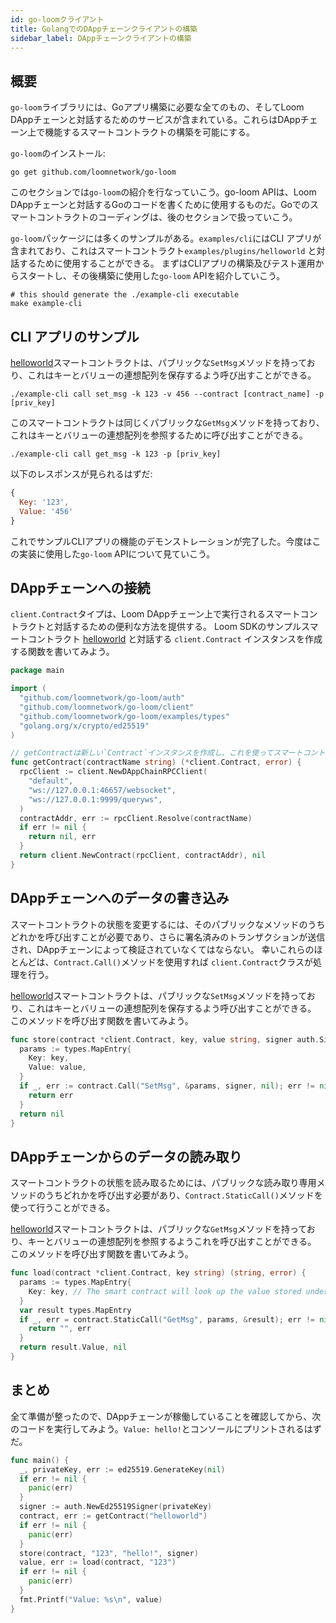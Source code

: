 ```yaml
---
id: go-loomクライアント
title: GolangでのDAppチェーンクライアントの構築
sidebar_label: DAppチェーンクライアントの構築
---
```

## 概要

`go-loom`ライブラリには、Goアプリ構築に必要な全てのもの、そしてLoom DAppチェーンと対話するためのサービスが含まれている。これらはDAppチェーン上で機能するスマートコントラクトの構築を可能にする。

`go-loom`のインストール:

```shell
go get github.com/loomnetwork/go-loom
```

このセクションでは`go-loom`の紹介を行なっていこう。go-loom APIは、Loom DAppチェーンと対話するGoのコードを書くために使用するものだ。Goでのスマートコントラクトのコーディングは、後のセクションで扱っていこう。

`go-loom`パッケージには多くのサンプルがある。`examples/cli`にはCLI アプリが含まれており、これはスマートコントラクト`examples/plugins/helloworld` と対話するために使用することができる。 まずはCLIアプリの構築及びテスト運用からスタートし、その後構築に使用した`go-loom` APIを紹介していこう。

```shell
# this should generate the ./example-cli executable
make example-cli
```

## CLI アプリのサンプル

[helloworld](https://github.com/loomnetwork/go-loom/blob/master/examples/plugins/helloworld/helloworld.go)スマートコントラクトは、パブリックな`SetMsg`メソッドを持っており、これはキーとバリューの連想配列を保存するよう呼び出すことができる。

```shell
./example-cli call set_msg -k 123 -v 456 --contract [contract_name] -p [priv_key]
```

このスマートコントラクトは同じくパブリックな`GetMsg`メソッドを持っており、これはキーとバリューの連想配列を参照するために呼び出すことができる。

```shell
./example-cli call get_msg -k 123 -p [priv_key]
```

以下のレスポンスが見られるはずだ:

```js
{
  Key: '123',
  Value: '456'
}
```

これでサンプルCLIアプリの機能のデモンストレーションが完了した。今度はこの実装に使用した`go-loom` APIについて見ていこう。

## DAppチェーンへの接続

`client.Contract`タイプは、Loom DAppチェーン上で実行されるスマートコントラクトと対話するための便利な方法を提供する。 Loom SDKのサンプルスマートコントラクト [helloworld](https://github.com/loomnetwork/go-loom/blob/master/examples/plugins/helloworld/helloworld.go) と対話する `client.Contract` インスタンスを作成する関数を書いてみよう。

```go
package main

import (
  "github.com/loomnetwork/go-loom/auth"
  "github.com/loomnetwork/go-loom/client"
  "github.com/loomnetwork/go-loom/examples/types"
  "golang.org/x/crypto/ed25519"
)

// getContractは新しい`Contract`インスタンスを作成し、これを使ってスマートコントラクトとの対話が行える。
func getContract(contractName string) (*client.Contract, error) {
  rpcClient := client.NewDAppChainRPCClient(
    "default",
    "ws://127.0.0.1:46657/websocket",
    "ws://127.0.0.1:9999/queryws",
  )
  contractAddr, err := rpcClient.Resolve(contractName)
  if err != nil {
    return nil, err
  }
  return client.NewContract(rpcClient, contractAddr), nil
}
```

## DAppチェーンへのデータの書き込み

スマートコントラクトの状態を変更するには、そのパブリックなメソッドのうちどれかを呼び出すことが必要であり、さらに署名済みのトランザクションが送信され、DAppチェーンによって検証されていなくてはならない。 幸いこれらのほとんどは、`Contract.Call()`メソッドを使用すれば `client.Contract`クラスが処理を行う。

[helloworld](https://github.com/loomnetwork/go-loom/blob/master/examples/plugins/helloworld/helloworld.go)スマートコントラクトは、パブリックな`SetMsg`メソッドを持っており、これはキーとバリューの連想配列を保存するよう呼び出すことができる。 このメソッドを呼び出す関数を書いてみよう。

```go
func store(contract *client.Contract, key, value string, signer auth.Signer) error {
  params := types.MapEntry{
    Key: key,
    Value: value,
  }
  if _, err := contract.Call("SetMsg", &params, signer, nil); err != nil {
    return err
  }
  return nil
}

```

## DAppチェーンからのデータの読み取り

スマートコントラクトの状態を読み取るためには、パブリックな読み取り専用メソッドのうちどれかを呼び出す必要があり、`Contract.StaticCall()`メソッドを使って行うことができる。

[helloworld](https://github.com/loomnetwork/go-loom/blob/master/examples/plugins/helloworld/helloworld.go)スマートコントラクトは、パブリックな`GetMsg`メソッドを持っており、キーとバリューの連想配列を参照するようこれを呼び出すことができる。 このメソッドを呼び出す関数を書いてみよう。

```go
func load(contract *client.Contract, key string) (string, error) {
  params := types.MapEntry{
    Key: key, // The smart contract will look up the value stored under this key.
  }
  var result types.MapEntry
  if _, err = contract.StaticCall("GetMsg", params, &result); err != nil {
    return "", err
  }
  return result.Value, nil
}
```

## まとめ

全て準備が整ったので、DAppチェーンが稼働していることを確認してから、次のコードを実行してみよう。`Value: hello!`とコンソールにプリントされるはずだ。

```go
func main() {
  _, privateKey, err := ed25519.GenerateKey(nil)
  if err != nil {
    panic(err)
  }
  signer := auth.NewEd25519Signer(privateKey)
  contract, err := getContract("helloworld")
  if err != nil {
    panic(err)
  }
  store(contract, "123", "hello!", signer)
  value, err := load(contract, "123")
  if err != nil {
    panic(err)
  }
  fmt.Printf("Value: %s\n", value)
}
```